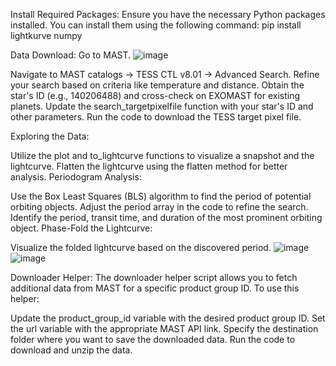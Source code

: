 Install Required Packages:
Ensure you have the necessary Python packages installed. You can install them using the following command:
pip install lightkurve numpy

Data Download:
Go to MAST.
![image](https://github.com/ShreyasTembhare/Exoplanet-detector/assets/77243055/cd8abf3e-c266-45d7-a5f3-4ba4946e0e16)

Navigate to MAST catalogs -> TESS CTL v8.01 -> Advanced Search.
Refine your search based on criteria like temperature and distance.
Obtain the star's ID (e.g., 140206488) and cross-check on EXOMAST for existing planets.
Update the search_targetpixelfile function with your star's ID and other parameters.
Run the code to download the TESS target pixel file.


Exploring the Data:

Utilize the plot and to_lightcurve functions to visualize a snapshot and the lightcurve.
Flatten the lightcurve using the flatten method for better analysis.
Periodogram Analysis:

Use the Box Least Squares (BLS) algorithm to find the period of potential orbiting objects.
Adjust the period array in the code to refine the search.
Identify the period, transit time, and duration of the most prominent orbiting object.
Phase-Fold the Lightcurve:

Visualize the folded lightcurve based on the discovered period.
![image](https://github.com/ShreyasTembhare/Exoplanet-detector/assets/77243055/dc36d175-aafc-421c-987d-5835162ce8d2)
![image](https://github.com/ShreyasTembhare/Exoplanet-detector/assets/77243055/77666d57-fb87-4bcc-b372-72b645b7b671)


Downloader Helper:
The downloader helper script allows you to fetch additional data from MAST for a specific product group ID. To use this helper:

Update the product_group_id variable with the desired product group ID.
Set the url variable with the appropriate MAST API link.
Specify the destination folder where you want to save the downloaded data.
Run the code to download and unzip the data.
